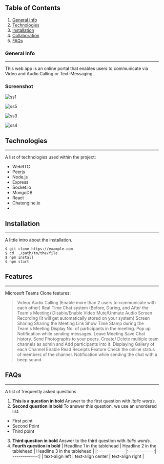 ## Table of Contents
1. [General Info](#general-info)
2. [Technologies](#technologies)
3. [Installation](#installation)
4. [Collaboration](#collaboration)
5. [FAQs](#faqs)
### General Info
***
This web app is an online portal that enables users to communicate via Video and Audio Calling or Text-Messaging.
### Screenshot
![ss1](https://user-images.githubusercontent.com/59473485/125424577-ebf7dc8f-e561-42e9-b051-a1e466be3619.png)


![ss5](https://user-images.githubusercontent.com/59473485/125425454-3f1133a5-a525-4b44-bbb2-e97ef2eb033b.png) 

![ss3](https://user-images.githubusercontent.com/59473485/125424749-ab757a51-e824-40f8-97fe-f7ee7b58da93.png)

![ss4](https://user-images.githubusercontent.com/59473485/125424756-0d24d4e2-bee7-4455-b1a5-7b09de5910d0.png)

## Technologies
***
A list of technologies used within the project:
* WebRTC 
* Peerjs
* Node.js
* Express
* Socket.io
* MongoDB
* React
* Chatengine.io
*
## Installation
***
A little intro about the installation. 
```
$ git clone https://example.com
$ cd ../path/to/the/file
$ npm install
$ npm start
```
## Features
***
Microsoft Teams Clone features:
> Video/ Audio Calling (Enable more than 2 users to communicate with each other)
> Real Time Chat system (Before, During, and After the Team's Meeting)
> Disable/Enable Video
> Mute/Unmute Audio
> Screen Recording (It will get automatically stored on your system)
> Screen Sharing 
> Sharing the Meeting Link
> Show Time Stamp during the Team's Meeting
> Display No. of participants in the meeting.
> Pop up Notification while sending messages.
> Leave Meeting
> Save Chat history.
> Send Photographs to your peers.
> Create/ Delete multiple team channels as admin and Add participants into it.
> Displaying Gallery of each Channel
> Enable Read Receipts Feature
> Check the online status of members of the channel.
> Notification while sending the chat with a beep sound.

## FAQs
***
A list of frequently asked questions
1. **This is a question in bold**
Answer to the first question with _italic words_. 
2. __Second question in bold__ 
To answer this question, we use an unordered list:
* First point
* Second Point
* Third point
3. **Third question in bold**
Answer to the third question with *italic words*.
4. **Fourth question in bold**
| Headline 1 in the tablehead | Headline 2 in the tablehead | Headline 3 in the tablehead |
|:--------------|:-------------:|--------------:|
| text-align left | text-align center | text-align right |




